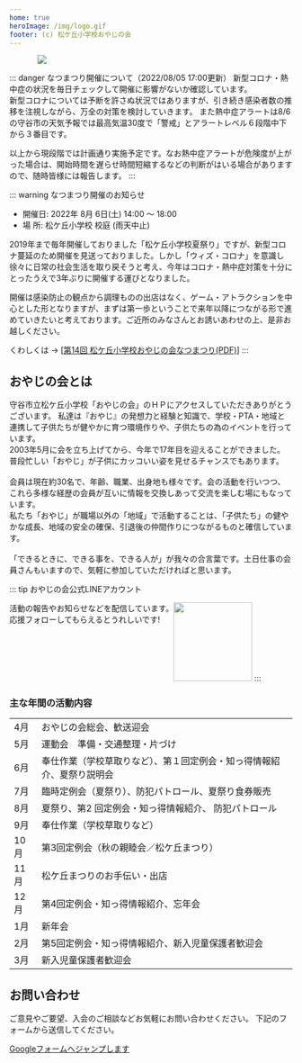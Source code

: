 ```yaml
---
home: true
heroImage: /img/logo.gif
footer: (c) 松ケ丘小学校おやじの会
---
```


<div style="max-width: 80%; margin:auto">
<a href="/img/event/202208_summer_fes/2022_matsu_oyaji_summer_fes.pdf">
<img src="/img/event/202208_summer_fes/2022_summer_fes_info.png">
</a>
</div>

::: danger なつまつり開催について（2022/08/05 17:00更新）
新型コロナ・熱中症の状況を毎日チェックして開催に影響がないか確認しています。<br>
新型コロナについては予断を許さぬ状況ではありますが、引き続き感染者数の推移を注視しながら、万全の対策を検討していきます。
また熱中症アラートは8/6の守谷市の天気予報では最高気温30度で「警戒」とアラートレベル６段階中下から３番目です。

以上から現段階では計画通り実施予定です。なお熱中症アラートが危険度が上がった場合は、開始時間を遅らせ時間短縮するなどの判断がはいる場合がありますので、随時皆様には報告します。
:::

::: warning なつまつり開催のお知らせ

- 開催日: 2022年 8月 6日(土) 14:00 〜 18:00
- 場 所: 松ケ丘小学校 校庭 (雨天中止)

2019年まで毎年開催しておりました「松ケ丘小学校夏祭り」ですが、新型コロナ蔓延のため開催を見送っておりました。しかし「ウィズ・コロナ」を意識し徐々に日常の社会生活を取り戻そうと考え、今年はコロナ・熱中症対策を十分にとったうえで3年ぶりに開催する運びとなりました。

開催は感染防止の観点から調理ものの出店はなく、ゲーム・アトラクションを中心とした形となりますが、まずは第一歩ということで来年以降につながる形で進めていきたいと考えております。ご近所のみなさんとお誘いあわせの上、是非お越しください。

くわしくは → [[第14回 松ケ丘小学校おやじの会なつまつり(PDF)](/img/event/202208_summer_fes/2022_matsu_oyaji_summer_fes.pdf)]
:::

## おやじの会とは

守谷市立松ケ丘小学校「おやじの会」のＨＰにアクセスしていただきありがとうございます。
私達は『おやじ』の発想力と経験と知識で、学校・PTA・地域と連携して子供たちが健やかに育つ環境作りや、子供たちの為のイベントを行っています。<br>
2003年5月に会を立ち上げてから、今年で17年目を迎えることができました。<br>
普段忙しい「おやじ」が子供にカッコいい姿を見せるチャンスでもあります。<br>
<br>
会員は現在約30名で、年齢、職業、出身地も様々です。会の活動を行いつつ、これら多様な経歴の会員が互いに情報を交換しあって交流を楽しむ場にもなっています。<br>
私たち「おやじ」が職場以外の「地域」で活動することは、「子供たち」の健やかな成長、地域の安全の確保、引退後の仲間作りにつながるものと確信しています。<br>
<br>
「できるときに、できる事を、できる人が」が我々の合言葉です。土日仕事の会員さんもいますので、気軽に参加していただければと思います。<br>

::: tip おやじの会公式LINEアカウント
<div style="float:left">
活動の報告やお知らせなどを配信しています。<br>
応援フォローしてもらえるとうれしいです!<br>
</div>
<img src="https://qr-official.line.me/sid/M/peq7849q.png?shortenUrl=true" width="140">
:::

### 主な年間の活動内容

|  |  |
|---|---|
|  4月 | おやじの会総会、歓送迎会 |
|  5月 | 運動会　準備・交通整理・片づけ　 |
|  6月 | 奉仕作業（学校草取りなど）、第１回定例会・知っ得情報紹介、夏祭り説明会 |
|  7月 | 臨時定例会（夏祭り）、防犯パトロール、夏祭り食券販売 |
|  8月 | 夏祭り、第2 回定例会・知っ得情報紹介、 防犯パトロール |
|  9月 | 奉仕作業（学校草取りなど） |
| 10月 | 第3回定例会（秋の親睦会／松ケ丘まつり） |
| 11月 | 松ケ丘まつりのお手伝い・出店 |
| 12月 | 第4回定例会・知っ得情報紹介、忘年会 |
|  1月 | 新年会 |
|  2月 | 第5回定例会・知っ得情報紹介、新入児童保護者歓迎会 |
|  3月 | 新入児童保護者歓迎会 |

## お問い合わせ
ご意見やご要望、入会のご相談などお気軽にお問い合わせください。
下記のフォームから送信してください。

[Googleフォームへジャンプします](https://forms.gle/SRHpkVtxykxSA6989)
